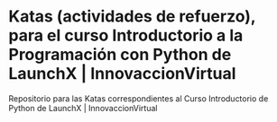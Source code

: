 # Katas (actividades de refuerzo), para el curso Introductorio a la Programación con Python de LaunchX | InnovaccionVirtual
Repositorio para las Katas correspondientes al Curso Introductorio de Python de LaunchX | InnovaccionVirtual
